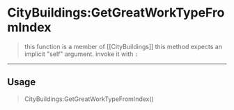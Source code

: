 # CityBuildings:GetGreatWorkTypeFromIndex
> this function is a member of [[CityBuildings]]
> this method expects an implicit "self" argument. invoke it with `:`
-----
## Usage
> CityBuildings:GetGreatWorkTypeFromIndex()
